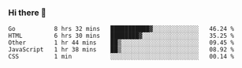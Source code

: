 ### Hi there 👋

<!--
**KLXLjun/KLXLjun** is a ✨ _special_ ✨ repository because its `README.md` (this file) appears on your GitHub profile.

Here are some ideas to get you started:

- 🔭 I’m currently working on ...
- 🌱 I’m currently learning ...
- 👯 I’m looking to collaborate on ...
- 🤔 I’m looking for help with ...
- 💬 Ask me about ...
- 📫 How to reach me: ...
- 😄 Pronouns: ...
- ⚡ Fun fact: ...
-->

<!--START_SECTION:waka-->
```text
Go           8 hrs 32 mins   ███████████▓░░░░░░░░░░░░░   46.24 % 
HTML         6 hrs 30 mins   ████████▓░░░░░░░░░░░░░░░░   35.25 % 
Other        1 hr 44 mins    ██▒░░░░░░░░░░░░░░░░░░░░░░   09.45 % 
JavaScript   1 hr 38 mins    ██▒░░░░░░░░░░░░░░░░░░░░░░   08.92 % 
CSS          1 min           ░░░░░░░░░░░░░░░░░░░░░░░░░   00.14 % 
```
<!--END_SECTION:waka-->
